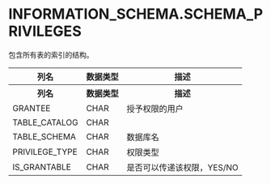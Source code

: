 # INFORMATION_SCHEMA.SCHEMA_PRIVILEGES

包含所有表的索引的结构。

<table>
	<thead>
		<tr><th>列名</th><th>数据类型</th><th>描述</th></tr>
	</thead>
	<tbody>
		<tr><th>列名</th><th>数据类型</th><th>描述</th></tr>
		<tr><td>GRANTEE</td><td>CHAR</td><td>授予权限的用户</td></tr>
		<tr><td>TABLE_CATALOG</td><td>CHAR</td><td></td></tr>
		<tr><td>TABLE_SCHEMA</td><td>CHAR</td><td>数据库名</td></tr>
		<tr><td>PRIVILEGE_TYPE</td><td>CHAR</td><td>权限类型</td></tr>
		<tr><td>IS_GRANTABLE</td><td>CHAR</td><td>是否可以传递该权限，YES/NO</td></tr>
	</tbody>
</table>

